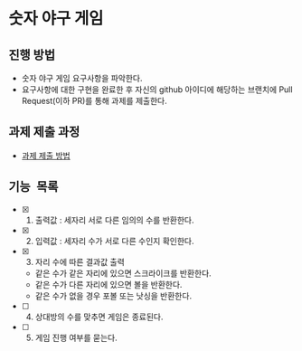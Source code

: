 # 숫자 야구 게임
## 진행 방법
* 숫자 야구 게임 요구사항을 파악한다.
* 요구사항에 대한 구현을 완료한 후 자신의 github 아이디에 해당하는 브랜치에 Pull Request(이하 PR)를 통해 과제를 제출한다.

## 과제 제출 과정
* [과제 제출 방법](https://github.com/next-step/nextstep-docs/tree/master/precourse)

## 기능 목록
- [x] 1. 출력값 : 세자리 서로 다른 임의의 수를 반환한다.
- [x] 2. 입력값 : 세자리 수가 서로 다른 수인지 확인한다.
- [x] 3. 자리 수에 따른 결과값 출력
    + 같은 수가 같은 자리에 있으면 스크라이크를 반환한다.
    + 같은 수가 다른 자리에 있으면 볼을 반환한다.
    + 같은 수가 없을 경우 포볼 또는 낫싱을 반환한다.
- [ ] 4. 상대방의 수를 맞추면 게임은 종료된다.
- [ ] 5. 게임 진행 여부를 묻는다. 